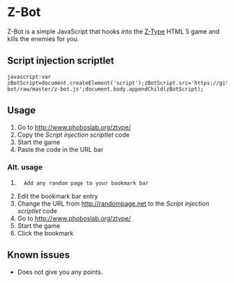 # Z-Bot

Z-Bot is a simple JavaScript that hooks into the [Z-Type](http://www.phoboslab.org/ztype/) HTML 5 game and kills the enemies for you.

## Script injection scriptlet

	javascript:var zBotScript=document.createElement('script');zBotScript.src='https://github.com/in5ikt/z-bot/raw/master/z-bot.js';document.body.appendChild(zBotScript);

## Usage

1.	Go to <http://www.phoboslab.org/ztype/>
2.	Copy the *Script injection scriptlet* code
3.	Start the game
4.	Paste the code in the URL bar

### Alt. usage

1.  	 Add any random page to your bookmark bar
2.	 Edit the bookmark bar entry
3.	 Change the URL from http://randompage.net to the *Script injection scriptlet* code
4.	 Go to <http://www.phoboslab.org/ztype/>
5.	 Start the game
6.	 Click the bookmark

## Known issues

* 	Does not give you any points.